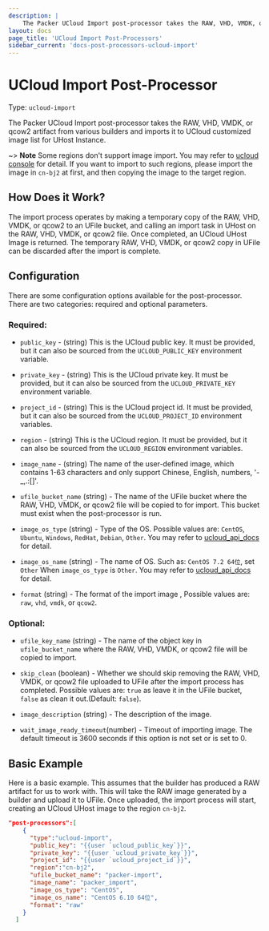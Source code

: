 ```yaml
---
description: |
    The Packer UCloud Import post-processor takes the RAW, VHD, VMDK, or qcow2 artifact from various builders and imports it to UCloud customized image list for UHost Instance.
layout: docs
page_title: 'UCloud Import Post-Processors'
sidebar_current: 'docs-post-processors-ucloud-import'
---
```


# UCloud Import Post-Processor

Type: `ucloud-import`

 The Packer UCloud Import post-processor takes the RAW, VHD, VMDK, or qcow2 artifact from various builders and imports it to UCloud customized image list for UHost Instance.

~> **Note**  Some regions don't support image import. You may refer to [ucloud console](https://console.ucloud.cn/uhost/uimage) for detail. If you want to import to such regions, please import the image in `cn-bj2` at first, and then copying the image to the target region.

## How Does it Work?

The import process operates by making a temporary copy of the RAW, VHD, VMDK, or qcow2 to an UFile bucket, and calling an import task in UHost on the RAW, VHD, VMDK, or qcow2 file. Once completed, an UCloud UHost Image is returned. The temporary RAW, VHD, VMDK, or qcow2 copy in UFile can be discarded after the import is complete.

## Configuration

There are some configuration options available for the post-processor. There
are two categories: required and optional parameters.

### Required:

-   `public_key` - (string) This is the UCloud public key. It must be provided, but it can also be sourced from the `UCLOUD_PUBLIC_KEY` environment variable.

-   `private_key` - (string) This is the UCloud private key. It must be provided, but it can also be sourced from the `UCLOUD_PRIVATE_KEY` environment variable.

-   `project_id` - (string) This is the UCloud project id. It must be provided, but it can also be sourced from the `UCLOUD_PROJECT_ID` environment variables.

-   `region` - (string) This is the UCloud region. It must be provided, but it can also be sourced from the `UCLOUD_REGION` environment variables.

-   `image_name` - (string) The name of the user-defined image, which contains 1-63 characters and only support Chinese, English, numbers, '-_,.:[]'.

-   `ufile_bucket_name` (string) - The name of the UFile bucket where the RAW, VHD, VMDK, or qcow2 file will be copied to for import. This bucket must exist when the post-processor is run.

-   `image_os_type` (string) - Type of the OS. Possible values are: `CentOS`, `Ubuntu`, `Windows`, `RedHat`, `Debian`, `Other`. You may refer to [ucloud_api_docs](https://docs.ucloud.cn/api/uhost-api/import_custom_image) for detail.

-   `image_os_name` (string) - The name of OS. Such as: `CentOS 7.2 64位`, set `Other` When `image_os_type` is `Other`. You may refer to [ucloud_api_docs](https://docs.ucloud.cn/api/uhost-api/import_custom_image) for detail.

-   `format` (string) - The format of the import image , Possible values are: `raw`, `vhd`, `vmdk`, or `qcow2`.

### Optional:


-   `ufile_key_name` (string) - The name of the object key in `ufile_bucket_name` where the RAW, VHD, VMDK, or qcow2 file will be copied to import.

-   `skip_clean` (boolean) - Whether we should skip removing the RAW, VHD, VMDK, or qcow2 file uploaded to UFile after the import process has completed. Possible values are: `true` as leave it in the UFile bucket, `false` as clean it out.(Default: `false`).

-   `image_description` (string) - The description of the image.

-   `wait_image_ready_timeout`(number) - Timeout of importing image. The default timeout is 3600 seconds if this option is not set or is set
    to 0.

## Basic Example

Here is a basic example. This assumes that the builder has produced a RAW artifact for us to work with. This will take the RAW image generated by a builder and upload it to UFile. Once uploaded, the import process will start, creating an UCloud UHost image to the region `cn-bj2`.

``` json
"post-processors":[
    {
      "type":"ucloud-import",
      "public_key": "{{user `ucloud_public_key`}}",
      "private_key": "{{user `ucloud_private_key`}}",
      "project_id": "{{user `ucloud_project_id`}}",
      "region":"cn-bj2",
      "ufile_bucket_name": "packer-import",
      "image_name": "packer_import",
      "image_os_type": "CentOS",
      "image_os_name": "CentOS 6.10 64位",
      "format": "raw"
    }
  ]
```
